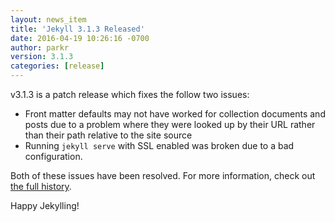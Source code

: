 ```yaml
---
layout: news_item
title: 'Jekyll 3.1.3 Released'
date: 2016-04-19 10:26:16 -0700
author: parkr
version: 3.1.3
categories: [release]
---
```


v3.1.3 is a patch release which fixes the follow two issues:

- Front matter defaults may not have worked for collection documents and posts due to a problem where they were looked up by their URL rather than their path relative to the site source
- Running `jekyll serve` with SSL enabled was broken due to a bad configuration.

Both of these issues have been resolved. For more information, check out [the full history](/docs/history/#v3-1-3).

Happy Jekylling!

